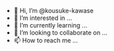 - 👋 Hi, I’m @kousuke-kawase
- 👀 I’m interested in ...
- 🌱 I’m currently learning ...
- 💞️ I’m looking to collaborate on ...
- 📫 How to reach me ...

<!---
kousuke-kawase/kousuke-kawase is a ✨ special ✨ repository because its `README.md` (this file) appears on your GitHub profile.
You can click the Preview link to take a look at your changes.
--->
